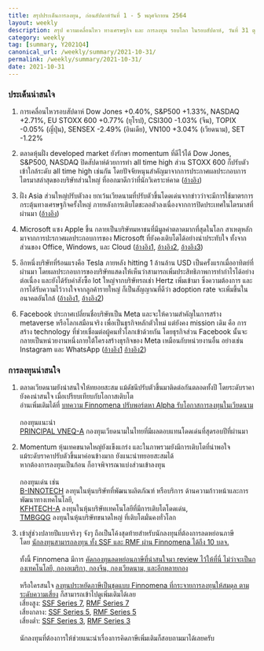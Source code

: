```yaml
---
title: สรุปประเด็นการลงทุน, ก่อนสัปดาห์วันที่ 1 - 5 พฤศจิกายน 2564
layout: weekly
description: สรุป ความเคลื่อนไหว ทางเศรษฐกิจ และ การลงทุน รอบโลก ในรอบสัปดาห์, วันที่ 31 ตุลาคม 2564
category: weekly
tag: [summary, Y2021Q4]
canonical_url: /weekly/summary/2021-10-31/
permalink: /weekly/summary/2021-10-31/
date: 2021-10-31
---
```


### ประเด็นน่าสนใจ

1. การเคลื่อนไหวรอบสัปดาห์ Dow Jones +0.40%, S&P500 +1.33%, NASDAQ +2.71%, EU STOXX 600 +0.77% (ยุโรป), CSI300 -1.03% (จีน), TOPIX -0.05% (ญี่ปุ่น), SENSEX -2.49% (อินเดีย), VN100 +3.04% (เวียดนาม), SET -1.22%

2. ตลาดหุ้นฝั่ง developed market ยังรักษา momentum ที่ดีไว้ได้ Dow Jones, S&P500, NASDAQ ปิดสัปดาห์ด้วยการทำ all time high ส่วน STOXX 600 ก็ปรับตัวเข้าใกล้ระดับ all time high เช่นกัน โดยปัจจัยหนุนสำคัญมาจากการประกาศผลประกอบการไตรมาสล่าสุดของบริษัทส่วนใหญ่ ที่ออกมาดีกว่าที่นักวิเคราะห์คาด
([อ้างอิง](https://www.cnbc.com/2021/10/28/stock-market-futures-open-to-close-news.html)) 

3. ฝั่ง Asia ส่วนใหญ่ปรับตัวลง ยกเว้นเวียดนามที่ปรับตัวขึ้นโดดเด่นจากข่าวว่าจะมีการใช้มาตรการกระตุ้นทางเศรษฐกิจครั้งใหญ่ ภายหลังการเติบโตชะลอตัวลงเนื่องจากการปิดประเทศในไตรมาสที่ผ่านมา
([อ้างอิง](https://www.finnomena.com/the-opportunity/news-update-28-10-2021/)) 

4. Microsoft แซง Apple ขึ้น กลายเป็นบริษัทมหาชนที่มีมูลค่าตลาดมากที่สุดในโลก สาเหตุหลักมาจากการปะรกาศผลประกอบการของ Microsoft ที่ยังคงเติบโตได้อย่างน่าประทับใจ ทั้งจากส่วนของ Office, Windows, และ Cloud
([อ้างอิง1](https://www.cnbc.com/2021/10/29/microsoft-passes-apple-to-become-the-worlds-most-valuable-company-.html), 
[อ้างอิง2](https://www.theverge.com/2021/10/29/22753251/microsoft-apple-market-cap-business-valuable-company), 
[อ้างอิง3](https://www.finnomena.com/the-opportunity/news-update-27-10-2021-2/)) 

5. อีกหนึ่งบริษัทที่ร้อนแรงคือ Tesla ภายหลัง hitting 1 ล้านล้าน USD เป็นครั้งแรกเมื่ออาทิตย์ที่ผ่านมา โดยผลประกอบการของบริษัทแสดงให้เห็นว่าสามารถเพิ่มประสิทธิภาพการทำกำไรได้อย่างต่อเนื่อง และยังได้รับคำสังซื้อ lot ใหญ่จากบริษัทรถเช่า Hertz เพิ่มเข้ามา ซึ่งความต้องการ และการได้รับความไว้วางใจจากลูกค้ารายใหญ่ ก็เป็นสัญญาณที่ดีว่า adoption rate จะเพิ่มขึ้นในอนาคตอันใกล้
([อ้างอิง1](https://money.yahoo.com/tesla-hits-1-trillion-market-114455931.html), 
[อ้างอิง2](https://www.finnomena.com/the-opportunity/news-update-26-10-2021/)) 

6. Facebook ประกาศเปลี่ยนชื่อบริษัทเป็น Meta และจะให้ความสำคัญในการสร้าง metaverse หรือโลกเสมือนจริง เพื่อเป็นธุรกิจหลักตัวใหม่ แต่ยังคง mission เดิม คือ การสร้าง technology ที่ช่วยเชื่อมต่อผู้คนทั่วโลกเข้าด้วยกัน โดยธุรกิจส่วน Facebook นั้นจะกลายเป็นหน่วยงานหนึ่งภายใต้โครงสร้างธุรกิจของ Meta เหมือนกับหน่วยงานอื่น อย่างเช่น Instagram และ WhatsApp 
([อ้างอิง1](https://edition.cnn.com/2021/10/28/tech/facebook-mark-zuckerberg-keynote-announcements/index.html) 
[อ้างอิง2](https://www.finnomena.com/the-opportunity/news-update-29-10-2021/)) 


### การลงทุนน่าสนใจ

1. ตลาดเวียดนามยังน่าสนใจให้ทยอยสะสม แม้ดัชนีปรับตัวขึ้นมาติดต่อกันตลอดทั้งปี โดยระดับราคายังคงน่าสนใจ เมื่อเปรียบเทียบกับโอกาสเติบโต  
อ่านเพิ่มเติมได้ที่ 
[บทความ Finnomena ปรับพอร์ตหา Alpha รับโอกาสการลงทุนในเวียดนาม](https://www.finnomena.com/finnomena-ic/portfolio-review-oct-2021/)  <br><br>
กองทุนแนะนำ  
[PRINCIPAL VNEQ-A](https://www.finnomena.com/fund/PRINCIPAL%20VNEQ-A) กองทุนเวียดนามในไทยที่มีผลตอบแทนโดดเด่นที่สุดรอบปีที่ผ่านมา

2. Momentum หุ้นเทคขนาดใหญ่ยังแข็งแกร่ง และในภาพรวมยังมีการเติบโตที่น่าพอใจ  
แม้ระดับราคาปรับตัวขึ้นมาค่อนข้างมาก ยังแนะนำทยอยสะสมได้  
หากต้องการลงทุนเป็นก้อน ก็อาจพิจารณาแบ่งส่วนเข้าลงทุน <br><br>
กองทุนเด่น เช่น  
[B-INNOTECH](https://www.finnomena.com/fund/B-INNOTECH) ลงทุนในหุ้นบริษัทที่พัฒนาผลิตภัณฑ์ หรือบริการ ด้านความก้าวหน้าและการพัฒนาทางเทคโนโลยี,  
[KFHTECH-A](https://www.finnomena.com/fund/KFHTECH-A) ลงทุนในหุ้นบริษัทเทคโนโลยีที่มีการเติบโตโดดเด่น,  
[TMBGQG](https://www.finnomena.com/fund/TMBGQG) ลงทุนในหุ้นบริษัทขนาดใหญ่ ที่เติบโตมั่นคงทั่วโลก

3. เข้าสู่ช่วงปลายปีแบบจริงๆ จังๆ ถือเป็นโค้งสุดท้ายสำหรับนักลงทุนที่ต้องการลดหย่อนภาษี  
โดย [นักลงทุนสามารถลงทุน ทั้ง SSF และ RMF ผ่าน Finnomena ได้ถึง 10 บลจ.](https://www.finnomena.com/z-admin/ssf-rmf-platform/) <br><br>
ทั้งนี้ Finnomena มีการ [คัดกองทุนลดหย่อนภาษีที่น่าสนใจมา review ไว้ให้ที่นี่ ไม่ว่าจะเป็นกองเทคโนโลยี, กองอเมริกา, กองจีน, กองเวียดนาม, และอีกหลายกอง](https://www.finnomena.com/z-admin/ssf-rmf-for-diy/) <br><br>
หรือใครสนใจ [ลงทุนประหยัดภาษีเป็นชุดแบบ Finnomena ที่กระจายการลงทุนให้สมดุล ตามระดับความเสี่ยง](https://www.finnomena.com/z-admin/ssf-rmf-series-package/) ก็สามารถเข้าไปดูเพิ่มเติมได้เลย  
เสี่ยงสูง: [SSF Series 7](https://www.finnomena.com/z-admin/ssf-rmf-series-package/#h1), [RMF Series 7](https://www.finnomena.com/z-admin/ssf-rmf-series-package/#h4)  
เสี่ยงกลาง: [SSF Series 5](https://www.finnomena.com/z-admin/ssf-rmf-series-package/#h2), [RMF Series 5](https://www.finnomena.com/z-admin/ssf-rmf-series-package/#h5)  
เสี่ยงต่ำ: [SSF Series 3](https://www.finnomena.com/z-admin/ssf-rmf-series-package/#h3), [RMF Series 3](https://www.finnomena.com/z-admin/ssf-rmf-series-package/#h6) <br><br>
นักลงทุนที่ต้องการให้ช่วยแนะนำเรื่องการคิดภาษีเพิ่มเติมก็สอบถามมาได้เลยครับ 